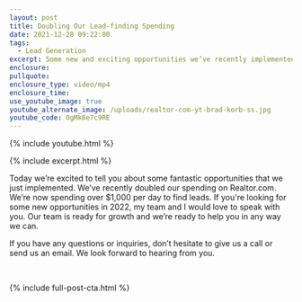 ```yaml
---
layout: post
title: Doubling Our Lead-finding Spending
date: 2021-12-28 09:22:00
tags:
  - Lead Generation
excerpt: Some new and exciting opportunities we’ve recently implemented.
enclosure:
pullquote:
enclosure_type: video/mp4
enclosure_time:
use_youtube_image: true
youtube_alternate_image: /uploads/realtor-com-yt-brad-korb-ss.jpg
youtube_code: OgMk8e7c9RE
---
```

{% include youtube.html %}

{% include excerpt.html %}

Today we’re excited to tell you about some fantastic opportunities that we just implemented. We’ve recently doubled our spending on Realtor.com. We’re now spending over $1,000 per day to find leads. If you're looking for some new opportunities in 2022, my team and I would love to speak with you. Our team is ready for growth and we’re ready to help you in any way we can.

If you have any questions or inquiries, don’t hesitate to give us a call or send us an email. We look forward to hearing from you.

&nbsp;

{% include full-post-cta.html %}

